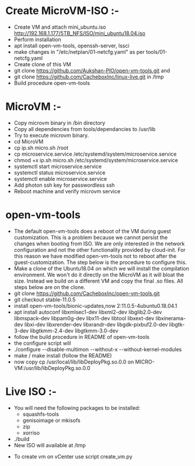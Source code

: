 # Create MicroVM-ISO :- 

* Create VM and attach mini_ubuntu.iso http://192.168.1.177/5TB_NFS/ISO/mini_ubuntu18.04.iso
* Perform installation
* apt install open-vm-tools, openssh-server, lssci
* make changes in "/etc/netplan/01-netcfg.yaml" as per tools/01-netcfg.yaml
* Create clone of this VM
* git clone https://github.com/Aukshan-PIO/open-vm-tools.git and 
* git clone https://github.com/CacheboxInc/linux-live.git in /tmp
* Build procedure open-vm-tools

# MicroVM :-
   
   - Copy microvm binary in /bin directory
   - Copy all dependencies from tools/dependancies to /usr/lib
   - Try to execute microvm binary.
   - cd MicroVM
   - cp ip.sh micro.sh  /root
   - cp microservice.service  /etc/systemd/system/microservice.service 
   - chmod +x ip.sh micro.sh /etc/systemd/system/microservice.service
   - systemctl start microservice.service
   - systemctl status microservice.service
   - systemctl enable microservice.service
   - Add photon ssh key for passwordless ssh
   - Reboot machine and verify microvm service

# open-vm-tools

* The default open-vm-tools does a reboot of the VM during guest customization. This is a problem because we cannot persist the changes when booting from ISO. We are only interested in the network configuration and not the other functionality provided by cloud-init. For this reason we have modified open-vm-tools not to reboot after the guest-customization. The step below is the procedure to configure this.
* Make a clone of the Ubuntu18.04 on which we will install the compilation environment. We won't do it directly on the MicroVM as it will bloat the size. Instead we build on a different VM and copy the final .so files. All steps below are on the clone.
* git clone https://github.com/CacheboxInc/open-vm-tools.git
* git checkout stable-11.0.5
* install open-vm-tools/bionic-updates,now 2:11.0.5-4ubuntu0.18.04.1
* apt install autoconf libxmlsec1-dev  libxml2-dev  libglib2.0-dev libmspack-dev libpam0g-dev libx11-dev libtool libxext-dev libxinerama-dev libxi-dev libxrender-dev libxrandr-dev libgdk-pixbuf2.0-dev libgtk-3-dev libgtkmm-2.4-dev libgtkmm-3.0-dev
* follow the build procedure in README of open-vm-tools
* the configure script will
* ./configure --disable-multimon --without-x  --without-kernel-modules
* make / make install (follow the README)
* now copy cp /usr/local/lib/libDeployPkg.so.0.0 on MICRO-VM:/usr/lib/libDeployPkg.so.0.0

# Live ISO :-

   - You will need the following packages to be installed:
      - squashfs-tools
      - genisoimage or mkisofs
      - zip
      - xorriso
   - ./build
   - New ISO will available at /tmp

* To create vm on vCenter use script create_vm.py

